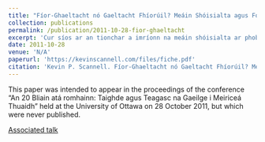 ```yaml
---
title: "Fíor-Ghaeltacht nó Gaeltacht Fhíorúil? Meáin Shóisialta agus Forbairt na Gaeilge i Meiriceá Thuaidh"
collection: publications
permalink: /publication/2011-10-28-fior-ghaeltacht
excerpt: 'Cur síos ar an tionchar a imríonn na meáin shóisialta ar phobal na Gaeilge i Meiriceá Thuaidh.'
date: 2011-10-28
venue: 'N/A'
paperurl: 'https://kevinscannell.com/files/fiche.pdf'
citation: 'Kevin P. Scannell. Fíor-Ghaeltacht nó Gaeltacht Fhíorúil? Meáin Shóisialta agus Forbairt na Gaeilge i Meiriceá Thuaidh. Unpublished manuscript. 2011.'
---
```


This paper was intended to appear in the proceedings of the conference “An 20 Bliain atá romhainn: Taighde agus Teagasc na Gaeilge i Meiriceá Thuaidh” held at the University of Ottawa on 28 October 2011, but which were never published.

[Associated talk](/talks/2011-10-28-talk)
